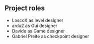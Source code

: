 ## Project roles
  - LoscoX as level designer
  - ardu2 as Gui designer
  - Davide as Game designer
  - Gabriel Preite as checkpoint designer
